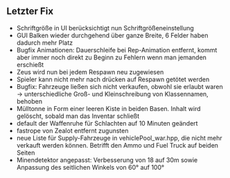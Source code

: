## Letzter Fix
- Schriftgröße in UI berücksichtigt nun Schriftgrößeneinstellung
- GUI Balken wieder durchgehend über ganze Breite, 6 Felder haben dadurch mehr Platz
- Bugfix Animationen: Dauerschleife bei Rep-Animation entfernt, kommt aber immer noch direkt zu Beginn zu Fehlern wenn man jemanden erschießt
- Zeus wird nun bei jedem Respawn neu zugewiesen
- Spieler kann nicht mehr nach drücken auf Respawn getötet werden
- Bugfix: Fahrzeuge ließen sich nicht verkaufen, obwohl sie erlaubt waren -> unterschiedliche Groß- und Kleinschreibung von Klassennamen, behoben
- Mülltonne in Form einer leeren Kiste in beiden Basen. Inhalt wird gelöscht, sobald man das Inventar schließt
- default der Waffenruhe für Schlachten auf 10 Minuten geändert
- fastrope von Zealot entfernt zugunsten
- neue Liste für Supply-Fahrzeuge in vehiclePool_war.hpp, die nicht mehr verkauft werden können. Betrifft den Ammo und Fuel Truck auf beiden Seiten
- Minendetektor angepasst: Verbesserung von 18 auf 30m sowie Anpassung des seitlichen Winkels von 60° auf 100°
